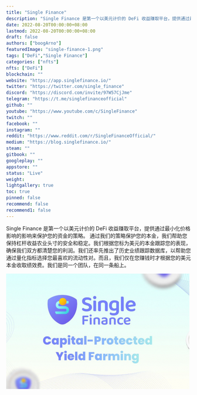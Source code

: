```yaml
---
title: "Single Finance"
description: "Single Finance 是第一个以美元计价的 DeFi 收益赚取平台，提供通过最小化价格影响的影响来保护您的资金的策略。"
date: 2022-08-20T00:00:00+08:00
lastmod: 2022-08-20T00:00:00+08:00
draft: false
authors: ["boogArno"]
featuredImage: "single-finance-1.png"
tags: ["DeFi","Single Finance"]
categories: ["nfts"]
nfts: ["DeFi"]
blockchain: ""
website: "https://app.singlefinance.io/"
twitter: "https://twitter.com/single_finance"
discord: "https://discord.com/invite/97W57CjJme"
telegram: "https://t.me/singlefinanceofficial"
github: ""
youtube: "https://www.youtube.com/c/SingleFinance"
twitch: ""
facebook: ""
instagram: ""
reddit: "https://www.reddit.com/r/SingleFinanceOfficial/"
medium: "https://blog.singlefinance.io/"
steam: ""
gitbook: ""
googleplay: ""
appstore: ""
status: "Live"
weight: 
lightgallery: true
toc: true
pinned: false
recommend: false
recommend1: false
---
```

Single Finance 是第一个以美元计价的 DeFi 收益赚取平台，提供通过最小化价格影响的影响来保护您的资金的策略。
通过我们的策略保护您的本金，我们帮助您保持杠杆收益农业头寸的安全和稳定。我们根据您标为美元的本金跟踪您的表现，确保我们双方都清楚您的利润。我们还率先推出了历史业绩跟踪数据库，以帮助您通过量化指标选择您最喜欢的流动性对。而且，我们仅在您赚钱时才根据您的美元本金收取绩效费。我们是同一个团队，在同一条船上。

![singlefinance-dapp-defi-cronos-image1-500x315_91c2168d3c1ed1fcfec4a86e0411ea42](singlefinance-dapp-defi-cronos-image1-500x315_91c2168d3c1ed1fcfec4a86e0411ea42.png)